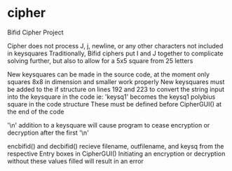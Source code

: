 # cipher
Bifid Cipher Project

Cipher does not process J, j, newline, or any other characters not included in keysquares
	Traditionally, Bifid ciphers put I and J together to complicate solving further, but also to allow for a 5x5 square from 25 letters

New keysquares can be made in the source code, at the moment only squares 8x8 in dimension and smaller work properly
	New keysquares must be added to the if structure on lines 192 and 223 to convert the string input into the keysquare in the code
		ie: 'keysq1' becomes the keysq1 polybius square in the code structure
		These must be defined before CipherGUI() at the end of the code

'\n' addition to a keysquare will cause program to cease encryption or decryption after the first '\n'

encbifid() and decbifid() recieve filename, outfilename, and keysq from the respective Entry boxes in CipherGUI()
	Initiating an encryption or decryption without these values filled will result in an error


